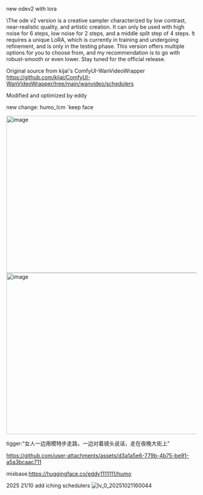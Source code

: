 
new odev2 with lora

\\The ode v2 version is a creative sampler characterized by low contrast, near-realistic quality, and artistic creation. It can only be used with high noise for 6 steps, low noise for 2 steps, and a middle split step of 4 steps. It requires a unique LoRA, which is currently in training and undergoing refinement, and is only in the testing phase. This version offers multiple options for you to choose from, and my recommendation is to go with robust-smooth or even lower. Stay tuned for the official release.

Original source from kijai's ComfyUI-WanVideoWrapper
https://github.com/kijai/ComfyUI-WanVideoWrapper/tree/main/wanvideo/schedulers

Modified and optimized by eddy

new change: humo_lcm `keep face




<img width="852" height="415" alt="image" src="https://github.com/user-attachments/assets/4125f046-0041-4769-aaaf-5c2ad9478126" />

<img width="849" height="426" alt="image" src="https://github.com/user-attachments/assets/70d3f33c-6cd8-42d5-ac17-f1bf19d12604" />

tigger:“女人一边用模特步走路，一边对着镜头说话，走在夜晚大街上”



https://github.com/user-attachments/assets/d3a1a5e6-779b-4b75-be91-a5a3bcaac711


mixbase:https://huggingface.co/eddy1111111/humo

2025 21/10 add iching schedulers
![lv_0_20251021160044](https://github.com/user-attachments/assets/ff16321a-33a2-476a-8ad5-fbb4d0bd8ebf)
